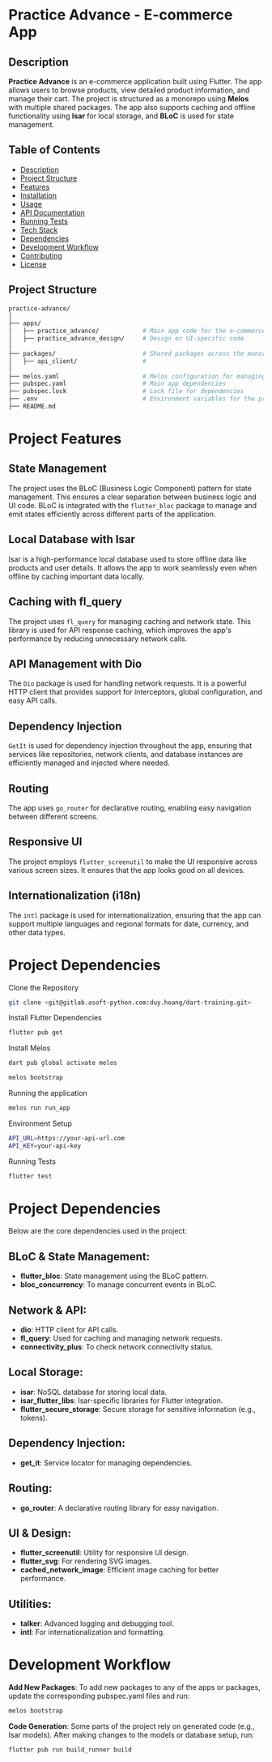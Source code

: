 # Practice Advance - E-commerce App

## Description

**Practice Advance** is an e-commerce application built using Flutter. The app allows users to browse products, view detailed product information, and manage their cart. The project is structured as a monorepo using **Melos** with multiple shared packages. The app also supports caching and offline functionality using **Isar** for local storage, and **BLoC** is used for state management.

## Table of Contents

- [Description](#description)
- [Project Structure](#project-structure)
- [Features](#features)
- [Installation](#installation)
- [Usage](#usage)
- [API Documentation](#api-documentation)
- [Running Tests](#running-tests)
- [Tech Stack](#tech-stack)
- [Dependencies](#dependencies)
- [Development Workflow](#development-workflow)
- [Contributing](#contributing)
- [License](#license)

## Project Structure
```bash
practice-advance/
│
├── apps/
│   ├── practice_advance/            # Main app code for the e-commerce app
│   ├── practice_advance_design/     # Design or UI-specific code
│
├── packages/                        # Shared packages across the monorepo
│   ├── api_client/                  # 
│
├── melos.yaml                       # Melos configuration for managing monorepo
├── pubspec.yaml                     # Main app dependencies
├── pubspec.lock                     # Lock file for dependencies
├── .env                             # Environment variables for the project
├── README.md  

```

# Project Features

## State Management
The project uses the BLoC (Business Logic Component) pattern for state management. This ensures a clear separation between business logic and UI code. BLoC is integrated with the `flutter_bloc` package to manage and emit states efficiently across different parts of the application.

## Local Database with Isar
Isar is a high-performance local database used to store offline data like products and user details. It allows the app to work seamlessly even when offline by caching important data locally.

## Caching with fl_query
The project uses `fl_query` for managing caching and network state. This library is used for API response caching, which improves the app's performance by reducing unnecessary network calls.

## API Management with Dio
The `Dio` package is used for handling network requests. It is a powerful HTTP client that provides support for interceptors, global configuration, and easy API calls.

## Dependency Injection
`GetIt` is used for dependency injection throughout the app, ensuring that services like repositories, network clients, and database instances are efficiently managed and injected where needed.

## Routing
The app uses `go_router` for declarative routing, enabling easy navigation between different screens.

## Responsive UI
The project employs `flutter_screenutil` to make the UI responsive across various screen sizes. It ensures that the app looks good on all devices.

## Internationalization (i18n)
The `intl` package is used for internationalization, ensuring that the app can support multiple languages and regional formats for date, currency, and other data types.

# Project Dependencies
Clone the Repository
```bash
git clone <git@gitlab.asoft-python.com:duy.hoang/dart-training.git>
```

Install Flutter Dependencies
```bash
flutter pub get
```

Install Melos
```bash
dart pub global activate melos
```

```bash
melos bootstrap
```

Running the application
```bash
melos run run_app
```

Environment Setup
```bash
API_URL=https://your-api-url.com
API_KEY=your-api-key
```

Running Tests
```bash
flutter test
```

# Project Dependencies

Below are the core dependencies used in the project:

## BLoC & State Management:
- **flutter_bloc**: State management using the BLoC pattern.
- **bloc_concurrency**: To manage concurrent events in BLoC.

## Network & API:
- **dio**: HTTP client for API calls.
- **fl_query**: Used for caching and managing network requests.
- **connectivity_plus**: To check network connectivity status.

## Local Storage:
- **isar**: NoSQL database for storing local data.
- **isar_flutter_libs**: Isar-specific libraries for Flutter integration.
- **flutter_secure_storage**: Secure storage for sensitive information (e.g., tokens).

## Dependency Injection:
- **get_it**: Service locator for managing dependencies.

## Routing:
- **go_router**: A declarative routing library for easy navigation.

## UI & Design:
- **flutter_screenutil**: Utility for responsive UI design.
- **flutter_svg**: For rendering SVG images.
- **cached_network_image**: Efficient image caching for better performance.

## Utilities:
- **talker**: Advanced logging and debugging tool.
- **intl**: For internationalization and formatting.

# Development Workflow

**Add New Packages**: To add new packages to any of the apps or packages, update the corresponding pubspec.yaml files and run:
```bash
melos bootstrap
```

**Code Generation**: Some parts of the project rely on generated code (e.g., Isar models). After making changes to the models or database setup, run:
```bash
flutter pub run build_runner build
```

